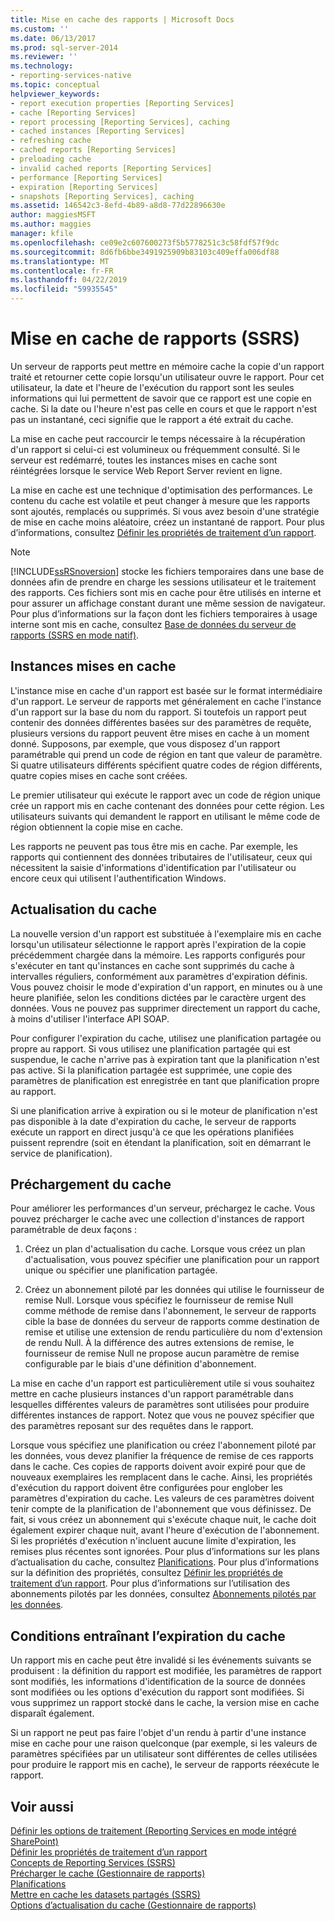 ```yaml
---
title: Mise en cache des rapports | Microsoft Docs
ms.custom: ''
ms.date: 06/13/2017
ms.prod: sql-server-2014
ms.reviewer: ''
ms.technology:
- reporting-services-native
ms.topic: conceptual
helpviewer_keywords:
- report execution properties [Reporting Services]
- cache [Reporting Services]
- report processing [Reporting Services], caching
- cached instances [Reporting Services]
- refreshing cache
- cached reports [Reporting Services]
- preloading cache
- invalid cached reports [Reporting Services]
- performance [Reporting Services]
- expiration [Reporting Services]
- snapshots [Reporting Services], caching
ms.assetid: 146542c3-8efd-4b89-a8d8-77d22896630e
author: maggiesMSFT
ms.author: maggies
manager: kfile
ms.openlocfilehash: ce09e2c607600273f5b5778251c3c58fdf57f9dc
ms.sourcegitcommit: 8d6fb6bbe3491925909b83103c409effa006df88
ms.translationtype: MT
ms.contentlocale: fr-FR
ms.lasthandoff: 04/22/2019
ms.locfileid: "59935545"
---
```

# <a name="caching-reports-ssrs"></a>Mise en cache de rapports (SSRS)
  Un serveur de rapports peut mettre en mémoire cache la copie d'un rapport traité et retourner cette copie lorsqu'un utilisateur ouvre le rapport. Pour cet utilisateur, la date et l'heure de l'exécution du rapport sont les seules informations qui lui permettent de savoir que ce rapport est une copie en cache. Si la date ou l'heure n'est pas celle en cours et que le rapport n'est pas un instantané, ceci signifie que le rapport a été extrait du cache.  
  
 La mise en cache peut raccourcir le temps nécessaire à la récupération d'un rapport si celui-ci est volumineux ou fréquemment consulté. Si le serveur est redémarré, toutes les instances mises en cache sont réintégrées lorsque le service Web Report Server revient en ligne.  
  
 La mise en cache est une technique d'optimisation des performances. Le contenu du cache est volatile et peut changer à mesure que les rapports sont ajoutés, remplacés ou supprimés. Si vous avez besoin d'une stratégie de mise en cache moins aléatoire, créez un instantané de rapport. Pour plus d’informations, consultez [Définir les propriétés de traitement d’un rapport](set-report-processing-properties.md).  
  
> [!NOTE]  
>  [!INCLUDE[ssRSnoversion](../../includes/ssrsnoversion-md.md)] stocke les fichiers temporaires dans une base de données afin de prendre en charge les sessions utilisateur et le traitement des rapports. Ces fichiers sont mis en cache pour être utilisés en interne et pour assurer un affichage constant durant une même session de navigateur. Pour plus d’informations sur la façon dont les fichiers temporaires à usage interne sont mis en cache, consultez [Base de données du serveur de rapports &#40;SSRS en mode natif&#41;](report-server-database-ssrs-native-mode.md).  
  
## <a name="cached-instances"></a>Instances mises en cache  
 L'instance mise en cache d'un rapport est basée sur le format intermédiaire d'un rapport. Le serveur de rapports met généralement en cache l'instance d'un rapport sur la base du nom du rapport. Si toutefois un rapport peut contenir des données différentes basées sur des paramètres de requête, plusieurs versions du rapport peuvent être mises en cache à un moment donné. Supposons, par exemple, que vous disposez d'un rapport paramétrable qui prend un code de région en tant que valeur de paramètre. Si quatre utilisateurs différents spécifient quatre codes de région différents, quatre copies mises en cache sont créées.  
  
 Le premier utilisateur qui exécute le rapport avec un code de région unique crée un rapport mis en cache contenant des données pour cette région. Les utilisateurs suivants qui demandent le rapport en utilisant le même code de région obtiennent la copie mise en cache.  
  
 Les rapports ne peuvent pas tous être mis en cache. Par exemple, les rapports qui contiennent des données tributaires de l'utilisateur, ceux qui nécessitent la saisie d'informations d'identification par l'utilisateur ou encore ceux qui utilisent l'authentification Windows.  
  
## <a name="refreshing-the-cache"></a>Actualisation du cache  
 La nouvelle version d'un rapport est substituée à l'exemplaire mis en cache lorsqu'un utilisateur sélectionne le rapport après l'expiration de la copie précédemment chargée dans la mémoire. Les rapports configurés pour s'exécuter en tant qu'instances en cache sont supprimés du cache à intervalles réguliers, conformément aux paramètres d'expiration définis. Vous pouvez choisir le mode d'expiration d'un rapport, en minutes ou à une heure planifiée, selon les conditions dictées par le caractère urgent des données. Vous ne pouvez pas supprimer directement un rapport du cache, à moins d'utiliser l'interface API SOAP.  
  
 Pour configurer l'expiration du cache, utilisez une planification partagée ou propre au rapport. Si vous utilisez une planification partagée qui est suspendue, le cache n'arrive pas à expiration tant que la planification n'est pas active. Si la planification partagée est supprimée, une copie des paramètres de planification est enregistrée en tant que planification propre au rapport.  
  
 Si une planification arrive à expiration ou si le moteur de planification n'est pas disponible à la date d'expiration du cache, le serveur de rapports exécute un rapport en direct jusqu'à ce que les opérations planifiées puissent reprendre (soit en étendant la planification, soit en démarrant le service de planification).  
  
## <a name="preloading-the-cache"></a>Préchargement du cache  
 Pour améliorer les performances d'un serveur, préchargez le cache. Vous pouvez précharger le cache avec une collection d'instances de rapport paramétrable de deux façons :  
  
1.  Créez un plan d'actualisation du cache. Lorsque vous créez un plan d'actualisation, vous pouvez spécifier une planification pour un rapport unique ou spécifier une planification partagée.  
  
2.  Créez un abonnement piloté par les données qui utilise le fournisseur de remise Null. Lorsque vous spécifiez le fournisseur de remise Null comme méthode de remise dans l'abonnement, le serveur de rapports cible la base de données du serveur de rapports comme destination de remise et utilise une extension de rendu particulière du nom d'extension de rendu Null. À la différence des autres extensions de remise, le fournisseur de remise Null ne propose aucun paramètre de remise configurable par le biais d'une définition d'abonnement.  
  
 La mise en cache d'un rapport est particulièrement utile si vous souhaitez mettre en cache plusieurs instances d'un rapport paramétrable dans lesquelles différentes valeurs de paramètres sont utilisées pour produire différentes instances de rapport. Notez que vous ne pouvez spécifier que des paramètres reposant sur des requêtes dans le rapport.  
  
 Lorsque vous spécifiez une planification ou créez l'abonnement piloté par les données, vous devez planifier la fréquence de remise de ces rapports dans le cache. Ces copies de rapports doivent avoir expiré pour que de nouveaux exemplaires les remplacent dans le cache. Ainsi, les propriétés d'exécution du rapport doivent être configurées pour englober les paramètres d'expiration du cache. Les valeurs de ces paramètres doivent tenir compte de la planification de l'abonnement que vous définissez. De fait, si vous créez un abonnement qui s'exécute chaque nuit, le cache doit également expirer chaque nuit, avant l'heure d'exécution de l'abonnement. Si les propriétés d'exécution n'incluent aucune limite d'expiration, les remises plus récentes sont ignorées. Pour plus d’informations sur les plans d’actualisation du cache, consultez [Planifications](../subscriptions/schedules.md). Pour plus d’informations sur la définition des propriétés, consultez [Définir les propriétés de traitement d’un rapport](set-report-processing-properties.md). Pour plus d’informations sur l’utilisation des abonnements pilotés par les données, consultez [Abonnements pilotés par les données](../subscriptions/data-driven-subscriptions.md).  
  
## <a name="conditions-that-cause-cache-expiration"></a>Conditions entraînant l’expiration du cache  
 Un rapport mis en cache peut être invalidé si les événements suivants se produisent : la définition du rapport est modifiée, les paramètres de rapport sont modifiés, les informations d'identification de la source de données sont modifiées ou les options d'exécution du rapport sont modifiées. Si vous supprimez un rapport stocké dans le cache, la version mise en cache disparaît également.  
  
 Si un rapport ne peut pas faire l'objet d'un rendu à partir d'une instance mise en cache pour une raison quelconque (par exemple, si les valeurs de paramètres spécifiées par un utilisateur sont différentes de celles utilisées pour produire le rapport mis en cache), le serveur de rapports réexécute le rapport.  
  
## <a name="see-also"></a>Voir aussi  
 [Définir les options de traitement &#40;Reporting Services en mode intégré SharePoint&#41;](../set-processing-options-reporting-services-in-sharepoint-integrated-mode.md)   
 [Définir les propriétés de traitement d’un rapport](set-report-processing-properties.md)   
 [Concepts de Reporting Services &#40;SSRS&#41;](../reporting-services-concepts-ssrs.md)   
 [Précharger le cache &#40;Gestionnaire de rapports&#41;](preload-the-cache-report-manager.md)   
 [Planifications](../subscriptions/schedules.md)   
 [Mettre en cache les datasets partagés &#40;SSRS&#41;](cache-shared-datasets-ssrs.md)   
 [Options d’actualisation du cache &#40;Gestionnaire de rapports&#41;](../cache-refresh-options-report-manager.md)  
  
  
